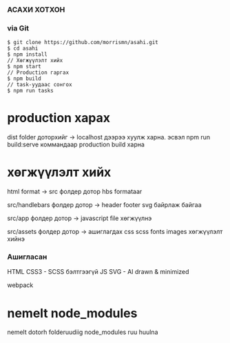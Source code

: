 ###
### АСАХИ ХОТХОН 
###

### via Git

	$ git clone https://github.com/morrismn/asahi.git
	$ cd asahi
	$ npm install
	// Хөгжүүлэлт хийх
	$ npm start
	// Production гаргах
	$ npm build
	// task-уудаас сонгох
	$ npm run tasks

# production харах

dist folder доторхийг -> localhost дээрээ хуулж харна.
эсвэл
npm run build:serve   коммандаар production build харна

# хөгжүүлэлт хийх

html format -> src фолдер дотор hbs formataar

src/handlebars фолдер дотор -> header footer svg байрлаж байгаа

src/app фолдер дотор -> javascript file хөгжүүлнэ

src/assets фолдер дотор -> ашиглагдах css scss fonts images хөгжүүлэлт хийнэ


### Ашигласан

HTML
CSS3 - SCSS бэлтгээгүй
JS
SVG - AI drawn & minimized

webpack

# nemelt node_modules

nemelt dotorh folderuudiig node_modules ruu huulna
